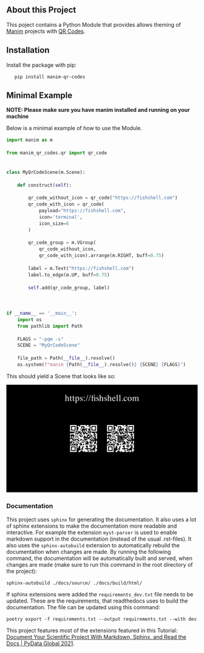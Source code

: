 ## About this Project

This poject contains a Python Module that provides allows theming of [Manim](https://www.manim.community) projects with [QR Codes](https://en.wikipedia.org/wiki/QR_code).

## Installation

Install the package with pip:
```
   pip install manim-qr-codes
```


## Minimal Example

**NOTE: Please make sure you have manim installed and running on your machine**

Below is a minimal example of how to use the Module.

```python
import manim as m

from manim_qr_codes.qr import qr_code


class MyQrCodeScene(m.Scene):

    def construct(self):

        qr_code_without_icon = qr_code("https://fishshell.com")
        qr_code_with_icon = qr_code(
            payload="https://fishshell.com",
            icon='terminal',
            icon_size=6
        )

        qr_code_group = m.VGroup(
            qr_code_without_icon,
            qr_code_with_icon).arrange(m.RIGHT, buff=0.75)

        label = m.Text("https://fishshell.com")
        label.to_edge(m.UP, buff=0.75)

        self.add(qr_code_group, label)



if __name__ == '__main__':
    import os
    from pathlib import Path

    FLAGS = "-pqm -s"
    SCENE = "MyQrCodeScene"

    file_path = Path(__file__).resolve()
    os.system(f"manim {Path(__file__).resolve()} {SCENE} {FLAGS}")
```

This should yield a Scene that looks like so:

![Example Output Screenshot](https://raw.githubusercontent.com/Alexander-Nasuta/manim-qr-codes/master/resources/MyQrCodeScene_ManimCE_v0.19.0.png)


### Documentation

This project uses `sphinx` for generating the documentation.
It also uses a lot of sphinx extensions to make the documentation more readable and interactive.
For example the extension `myst-parser` is used to enable markdown support in the documentation (instead of the usual .rst-files).
It also uses the `sphinx-autobuild` extension to automatically rebuild the documentation when changes are made.
By running the following command, the documentation will be automatically built and served, when changes are made (make sure to run this command in the root directory of the project):

```shell
sphinx-autobuild ./docs/source/ ./docs/build/html/
```

If sphinx extensions were added the `requirements_dev.txt` file needs to be updated.
These are the requirements, that readthedocs uses to build the documentation.
The file can be updated using this command:

```shell
poetry export -f requirements.txt --output requirements.txt --with dev
```

This project features most of the extensions featured in this Tutorial: [Document Your Scientific Project With Markdown, Sphinx, and Read the Docs | PyData Global 2021](https://www.youtube.com/watch?v=qRSb299awB0).
